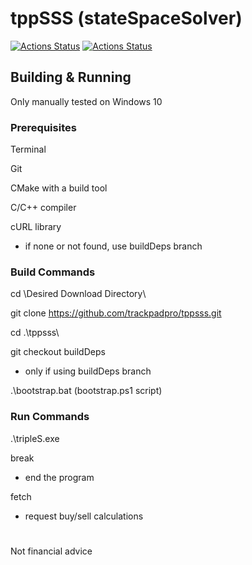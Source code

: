 # tppSSS (stateSpaceSolver)

[![Actions Status](https://github.com/trackpadpro/tppsss/workflows/CMake%20MSYS2/badge.svg)](https://github.com/trackpadpro/tppsss/actions)
[![Actions Status](https://github.com/trackpadpro/tppsss/workflows/CMake%20Native/badge.svg)](https://github.com/trackpadpro/tppsss/actions)

## Building & Running

Only manually tested on Windows 10

### Prerequisites

Terminal

Git

CMake with a build tool

C/C++ compiler

cURL library 
* if none or not found, use buildDeps branch

### Build Commands

cd \Desired Download Directory\

git clone https://github.com/trackpadpro/tppsss.git

cd .\tppsss\

git checkout buildDeps
* only if using buildDeps branch

.\bootstrap.bat (bootstrap.ps1 script)

### Run Commands

.\tripleS.exe

break 
* end the program

fetch 
* request buy/sell calculations

#

Not financial advice
